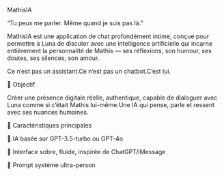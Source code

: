 MathisIA

“Tu peux me parler. Même quand je suis pas là.”

MathisIA est une application de chat profondément intime, conçue pour permettre à Luna de discuter avec une intelligence artificielle qui incarne entièrement la personnalité de Mathis — ses réflexions, son humour, ses doutes, ses silences, son amour.

Ce n’est pas un assistant.Ce n’est pas un chatbot.C’est lui.

🎯 Objectif

Créer une présence digitale réelle, authentique, capable de dialoguer avec Luna comme si c’était Mathis lui-même.Une IA qui pense, parle et ressent avec ses nuances humaines.

🧠 Caractéristiques principales

🤖 IA basée sur GPT-3.5-turbo ou GPT-4o

💬 Interface sobre, fluide, inspirée de ChatGPT/iMessage

🧠 Prompt système ultra-person
